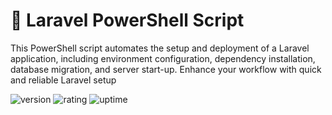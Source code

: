 # 🎉 Laravel PowerShell Script

This PowerShell script automates the setup and deployment of a Laravel application, including environment configuration, dependency installation, database migration, and server start-up. Enhance your workflow with quick and reliable Laravel setup

![version](https://img.shields.io/badge/version-1.0-blue)
![rating](https://img.shields.io/badge/rating-★★★★★-yellow)
![uptime](https://img.shields.io/badge/uptime-100%25-brightgreen)
